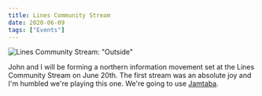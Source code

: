 ```yaml
---
title: Lines Community Stream
date: 2020-06-09
tags: ["Events"]
---
```


![Lines Community Stream: "Outside"](/rm_ation/images/2020-06-20.jpg)

John and I will be forming a northern information movement set at the Lines Community Stream on June 20th. The first stream was an absolute joy and I'm humbled we're playing this one. We're going to use [Jamtaba](https://jamtaba-music-web-site.appspot.com/).
